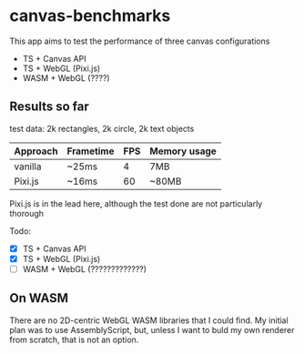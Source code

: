 # canvas-benchmarks

This app aims to test the performance of three canvas configurations

- TS + Canvas API
- TS + WebGL (Pixi.js)
- WASM + WebGL (????)

## Results so far
test data: 2k rectangles, 2k circle, 2k text objects

|Approach|Frametime|FPS|Memory usage|
|--------|---------|---|------------|
|vanilla |    ~25ms|  4|         7MB|
|Pixi.js |    ~16ms| 60|       ~80MB|

Pixi.js is in the lead here, although the test done are not particularly thorough

Todo:
- [x] TS + Canvas API
- [x] TS + WebGL (Pixi.js)
- [ ] WASM + WebGL (?????????????)

## On WASM
There are no 2D-centric WebGL WASM libraries that I could find. 
My initial plan was to use AssemblyScript, but, unless I want to buld my own renderer from scratch, that is not an option.